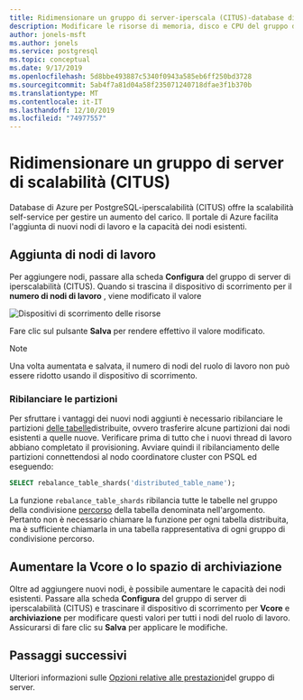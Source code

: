```yaml
---
title: Ridimensionare un gruppo di server-iperscala (CITUS)-database di Azure per PostgreSQL
description: Modificare le risorse di memoria, disco e CPU del gruppo di server per gestire un aumento del carico
author: jonels-msft
ms.author: jonels
ms.service: postgresql
ms.topic: conceptual
ms.date: 9/17/2019
ms.openlocfilehash: 5d8bbe493887c5340f0943a585eb6ff250bd3728
ms.sourcegitcommit: 5ab4f7a81d04a58f235071240718dfae3f1b370b
ms.translationtype: MT
ms.contentlocale: it-IT
ms.lasthandoff: 12/10/2019
ms.locfileid: "74977557"
---
```

# <a name="scale-a-hyperscale-citus-server-group"></a>Ridimensionare un gruppo di server di scalabilità (CITUS)

Database di Azure per PostgreSQL-iperscalabilità (CITUS) offre la scalabilità self-service per gestire un aumento del carico. Il portale di Azure facilita l'aggiunta di nuovi nodi di lavoro e la capacità dei nodi esistenti.

## <a name="add-worker-nodes"></a>Aggiunta di nodi di lavoro

Per aggiungere nodi, passare alla scheda **Configura** del gruppo di server di iperscalabilità (CITUS).  Quando si trascina il dispositivo di scorrimento per il **numero di nodi di lavoro** , viene modificato il valore

![Dispositivi di scorrimento delle risorse](./media/howto-hyperscale-scaling/01-sliders-workers.png)

Fare clic sul pulsante **Salva** per rendere effettivo il valore modificato.

> [!NOTE]
> Una volta aumentata e salvata, il numero di nodi del ruolo di lavoro non può essere ridotto usando il dispositivo di scorrimento.

### <a name="rebalance-shards"></a>Ribilanciare le partizioni

Per sfruttare i vantaggi dei nuovi nodi aggiunti è necessario ribilanciare le partizioni [delle tabelle](concepts-hyperscale-distributed-data.md#shards)distribuite, ovvero trasferire alcune partizioni dai nodi esistenti a quelle nuove. Verificare prima di tutto che i nuovi thread di lavoro abbiano completato il provisioning. Avviare quindi il ribilanciamento delle partizioni connettendosi al nodo coordinatore cluster con PSQL ed eseguendo:

```sql
SELECT rebalance_table_shards('distributed_table_name');
```

La funzione `rebalance_table_shards` ribilancia tutte le tabelle nel gruppo della condivisione [percorso](concepts-hyperscale-colocation.md) della tabella denominata nell'argomento. Pertanto non è necessario chiamare la funzione per ogni tabella distribuita, ma è sufficiente chiamarla in una tabella rappresentativa di ogni gruppo di condivisione percorso.

## <a name="increase-vcores-or-storage-space"></a>Aumentare la Vcore o lo spazio di archiviazione

Oltre ad aggiungere nuovi nodi, è possibile aumentare le capacità dei nodi esistenti. Passare alla scheda **Configura** del gruppo di server di iperscalabilità (CITUS) e trascinare il dispositivo di scorrimento per **Vcore** e **archiviazione** per modificare questi valori per tutti i nodi del ruolo di lavoro. Assicurarsi di fare clic su **Salva** per applicare le modifiche.

## <a name="next-steps"></a>Passaggi successivi

Ulteriori informazioni sulle [Opzioni relative alle prestazioni](concepts-hyperscale-configuration-options.md)del gruppo di server.
